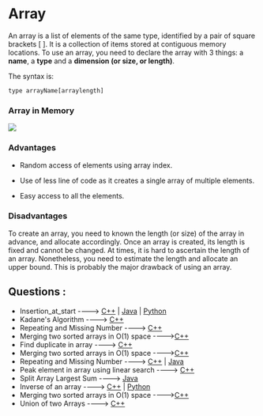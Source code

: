 # Array

An array is a list of elements of the same type, identified by a pair of square brackets [ ]. It is a collection of items stored at contiguous memory locations. To use an array, you need to declare the array with 3 things: a **name**, a **type** and a **dimension (or size, or length)**.

The syntax is:

`type arrayName[arraylength]`

### Array in Memory

![](https://media.geeksforgeeks.org/wp-content/uploads/array-2.png)

### Advantages

- Random access of elements using array index.

- Use of less line of code as it creates a single array of multiple elements.

- Easy access to all the elements.

### Disadvantages

To create an array, you need to known the length (or size) of the array in advance, and allocate accordingly. Once an array is created, its length is fixed and cannot be changed. At times, it is hard to ascertain the length of an array. Nonetheless, you need to estimate the length and allocate an upper bound. This is probably the major drawback of using an array.


## Questions :
- Insertion_at_start ----> [C++](/Code/C++/insertion_at_start.cpp) | [Java](/Code/Java/insertion_at_start.java) | [Python](/Code/Python/insertion_at_start.py)
- Kadane's Algorithm ----> [C++](/Code/C++/kadane_algo.cpp)
- Repeating and Missing Number ----> [C++](/Code/C++/repeating_and_missing_number.cpp)
- Merging two sorted arrays in O(1) space ---->[C++](/Code/C++/merge_in_constant_space.cpp)
- Find duplicate in array ----> [C++](/Code/C++/Duplicate_in_array.cpp)
- Merging two sorted arrays in O(1) space ---->[C++](/Code/C++/merge_in_constant_space.cpp) 
- Repeating and Missing Number ----> [C++](/Code/C++/repeating_and_missing_number.cpp) | [Java](/Code/Java/Repeating_And_Missing_Number.java)
- Peak element in array using linear search ----> [C++](/Code/C++/peak_value_linear_search.cpp)
- Split Array Largest Sum ----> [Java](/Code/Java/splitarraylargestsum.java)
- Inverse of an array ----> [C++](Code/C++/inverse_of_an_array.cpp) | [Python](/Code/Python/inverseArray.py)
- Merging two sorted arrays in O(1) space ---->[C++](/Code/C++/merge_in_constant_space.cpp)
- Union of two Arrays ----> [C++](Code/C++/Union_of_two_unsorted_array.cpp)
